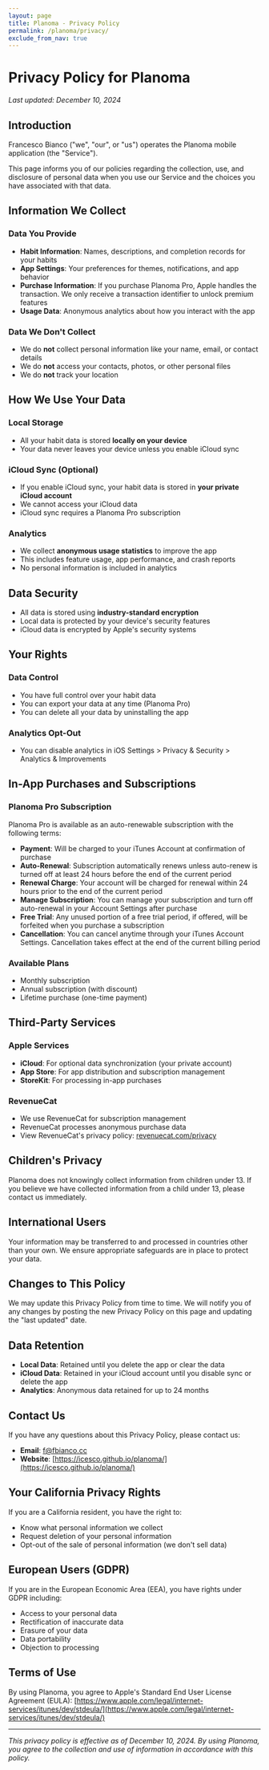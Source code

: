 ```yaml
---
layout: page
title: Planoma - Privacy Policy
permalink: /planoma/privacy/
exclude_from_nav: true
---
```


# Privacy Policy for Planoma

*Last updated: December 10, 2024*

## Introduction

Francesco Bianco ("we", "our", or "us") operates the Planoma mobile application (the "Service").

This page informs you of our policies regarding the collection, use, and disclosure of personal data when you use our Service and the choices you have associated with that data.

## Information We Collect

### Data You Provide
- **Habit Information**: Names, descriptions, and completion records for your habits
- **App Settings**: Your preferences for themes, notifications, and app behavior
- **Purchase Information**: If you purchase Planoma Pro, Apple handles the transaction. We only receive a transaction identifier to unlock premium features
- **Usage Data**: Anonymous analytics about how you interact with the app

### Data We Don't Collect
- We do **not** collect personal information like your name, email, or contact details
- We do **not** access your contacts, photos, or other personal files
- We do **not** track your location

## How We Use Your Data

### Local Storage
- All your habit data is stored **locally on your device**
- Your data never leaves your device unless you enable iCloud sync

### iCloud Sync (Optional)
- If you enable iCloud sync, your habit data is stored in **your private iCloud account**
- We cannot access your iCloud data
- iCloud sync requires a Planoma Pro subscription

### Analytics
- We collect **anonymous usage statistics** to improve the app
- This includes feature usage, app performance, and crash reports
- No personal information is included in analytics

## Data Security

- All data is stored using **industry-standard encryption**
- Local data is protected by your device's security features
- iCloud data is encrypted by Apple's security systems

## Your Rights

### Data Control
- You have full control over your habit data
- You can export your data at any time (Planoma Pro)
- You can delete all your data by uninstalling the app

### Analytics Opt-Out
- You can disable analytics in iOS Settings > Privacy & Security > Analytics & Improvements

## In-App Purchases and Subscriptions

### Planoma Pro Subscription
Planoma Pro is available as an auto-renewable subscription with the following terms:

- **Payment**: Will be charged to your iTunes Account at confirmation of purchase
- **Auto-Renewal**: Subscription automatically renews unless auto-renew is turned off at least 24 hours before the end of the current period
- **Renewal Charge**: Your account will be charged for renewal within 24 hours prior to the end of the current period
- **Manage Subscription**: You can manage your subscription and turn off auto-renewal in your Account Settings after purchase
- **Free Trial**: Any unused portion of a free trial period, if offered, will be forfeited when you purchase a subscription
- **Cancellation**: You can cancel anytime through your iTunes Account Settings. Cancellation takes effect at the end of the current billing period

### Available Plans
- Monthly subscription
- Annual subscription (with discount)
- Lifetime purchase (one-time payment)

## Third-Party Services

### Apple Services
- **iCloud**: For optional data synchronization (your private account)
- **App Store**: For app distribution and subscription management
- **StoreKit**: For processing in-app purchases

### RevenueCat
- We use RevenueCat for subscription management
- RevenueCat processes anonymous purchase data
- View RevenueCat's privacy policy: [revenuecat.com/privacy](https://www.revenuecat.com/privacy)

## Children's Privacy

Planoma does not knowingly collect information from children under 13. If you believe we have collected information from a child under 13, please contact us immediately.

## International Users

Your information may be transferred to and processed in countries other than your own. We ensure appropriate safeguards are in place to protect your data.

## Changes to This Policy

We may update this Privacy Policy from time to time. We will notify you of any changes by posting the new Privacy Policy on this page and updating the "last updated" date.

## Data Retention

- **Local Data**: Retained until you delete the app or clear the data
- **iCloud Data**: Retained in your iCloud account until you disable sync or delete the app
- **Analytics**: Anonymous data retained for up to 24 months

## Contact Us

If you have any questions about this Privacy Policy, please contact us:

- **Email**: [f@fbianco.cc](mailto:f@fbianco.cc)
- **Website**: [https://icesco.github.io/planoma/](https://icesco.github.io/planoma/)

## Your California Privacy Rights

If you are a California resident, you have the right to:
- Know what personal information we collect
- Request deletion of your personal information
- Opt-out of the sale of personal information (we don't sell data)

## European Users (GDPR)

If you are in the European Economic Area (EEA), you have rights under GDPR including:
- Access to your personal data
- Rectification of inaccurate data
- Erasure of your data
- Data portability
- Objection to processing

## Terms of Use

By using Planoma, you agree to Apple's Standard End User License Agreement (EULA):
[https://www.apple.com/legal/internet-services/itunes/dev/stdeula/](https://www.apple.com/legal/internet-services/itunes/dev/stdeula/)

---

*This privacy policy is effective as of December 10, 2024. By using Planoma, you agree to the collection and use of information in accordance with this policy.*